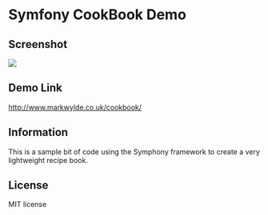 Symfony CookBook Demo
========================
Screenshot
---------------------
![](http://i.imgur.com/Uq9FvnO.png)

Demo Link
---------------------
http://www.markwylde.co.uk/cookbook/

Information
---------------------
This is a sample bit of code using the Symphony framework to create a very lightweight recipe book.

License
---------------------
MIT license

